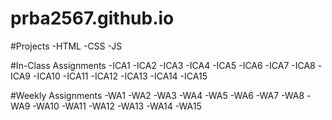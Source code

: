 # prba2567.github.io

#Projects
-HTML
-CSS
-JS

#In-Class Assignments
-ICA1
-ICA2
-ICA3
-ICA4
-ICA5
-ICA6
-ICA7
-ICA8
-ICA9
-ICA10
-ICA11
-ICA12
-ICA13
-ICA14
-ICA15

#Weekly Assignments
-WA1
-WA2
-WA3
-WA4
-WA5
-WA6
-WA7
-WA8
-WA9
-WA10
-WA11
-WA12
-WA13
-WA14
-WA15
